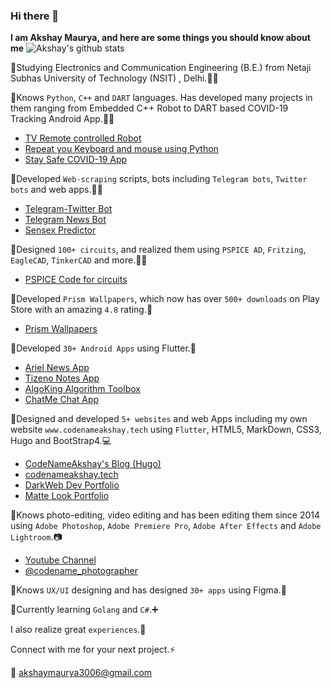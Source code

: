 ### Hi there 👋

**I am Akshay Maurya, and here are some things you should know about me**
![Akshay's github stats](https://github-readme-stats.vercel.app/api?username=codenameakshay&show_icons=true&title_color=00FFFF&icon_color=00FFFF&text_color=ADADAD&bg_color=2F2F2F)

🚀Studying Electronics and Communication Engineering (B.E.) from Netaji Subhas University of Technology (NSIT) , Delhi.👨‍🎓

🚀Knows `Python`, `C++` and `DART` languages. Has developed many projects in them ranging from Embedded C++ Robot to DART based COVID-19 Tracking Android App.👨‍💻
- [TV Remote controlled Robot](https://www.youtube.com/watch?v=sdqh5I6HW88)
- [Repeat you Keyboard and mouse using Python](https://github.com/codenameakshay/macro-repeater)
- [Stay Safe COVID-19 App](https://blog-bd6w.onrender.com/2020/04/16/corona/)

🚀Developed `Web-scraping` scripts, bots including `Telegram bots`, `Twitter bots` and web apps.👨‍💻
- [Telegram-Twitter Bot](https://github.com/codenameakshay/telegram-twitter-bot)
- [Telegram News Bot](https://blog-bd6w.onrender.com/2020/04/28/telepybot/)
- [Sensex Predictor](https://github.com/codenameakshay/sensex-matlab-predictor)

🚀Designed `100+ circuits`, and realized them using `PSPICE AD`, `Fritzing`, `EagleCAD`, `TinkerCAD` and more.👨‍🔧
- [PSPICE Code for circuits](https://github.com/codenameakshay/pspice-circuits)

🚀Developed `Prism Wallpapers`, which now has over `500+ downloads` on Play Store with an amazing `4.8` rating.📱
- [Prism Wallpapers](https://play.google.com/store/apps/details?id=com.hash.prism)

🚀Developed `30+ Android Apps` using Flutter.📱
- [Ariel News App](https://github.com/Hash-Studios/ariel-news-app)
- [Tizeno Notes App](https://github.com/Hash-Studios/flutter-notes-app)
- [AlgoKing Algorithm Toolbox](https://github.com/Hash-Studios/algoking)
- [ChatMe Chat App](https://github.com/Hash-Studios/chatme-flutter)

🚀Designed and developed `5+ websites` and web Apps including my own website `www.codenameakshay.tech` using `Flutter`, HTML5, MarkDown, CSS3, Hugo and BootStrap4.💻
- [CodeNameAkshay's Blog (Hugo)](http://codenameakshay.tech/blog)
- [codenameakshay.tech](http://codenameakshay.tech/)
- [DarkWeb Dev Portfolio](https://codenameakshay.github.io/darkweb-template/)
- [Matte Look Portfolio](https://github.com/codenameakshay/web-matte-ui)

🚀Knows photo-editing, video editing and has been editing them since 2014 using `Adobe Photoshop`, `Adobe Premiere Pro`, `Adobe After Effects` and `Adobe Lightroom`.📷
- [Youtube Channel](https://www.youtube.com/c/AbAkMaurya)
- [@codename_photographer](https://www.instagram.com/codename_photographer/)

🚀Knows `UX/UI` designing and has designed `30+ apps` using Figma.📱

🚀Currently learning `Golang` and `C#`.➕

I also realize great `experiences`.🤟

Connect with me for your next project.⚡

📧 akshaymaurya3006@gmail.com

